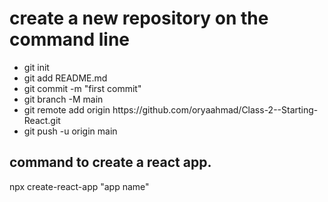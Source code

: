 
<h1>
    create a new repository on the command line
</h1>

<ul>
    <li>    
        git init
    </li>
    <li>
        git add README.md
    </li>
    <li>
        git commit -m "first commit"
    </li>
    <li>
        git branch -M main
    </li>
    <li>
        git remote add origin https://github.com/oryaahmad/Class-2--Starting-React.git
    </li>
    <li>
        git push -u origin main
    </li>
</ul>

<h2> command to create a react app. </h2>
npx create-react-app "app name"